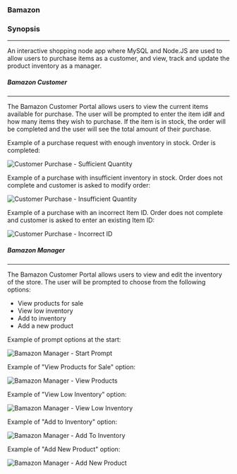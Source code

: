 ### Bamazon

### Synopsis
***

An interactive shopping node app where MySQL and Node.JS are used to allow users to purchase items as a customer, and view, track and update the product inventory as a manager.

##### Bamazon Customer
***

The Bamazon Customer Portal allows users to view the current items available for purchase.  The user will be prompted to enter the item id# and how many items they wish to purchase.  If the item is in stock, the order will be completed and the user will see the total amount of their purchase.

Example of a purchase request with enough inventory in stock.  Order is completed:

![Customer Purchase - Sufficient Quantity](https://github.com/RadCon4/Week-12---Bamazon/blob/master/Screenshots%20of%20Working%20Files/Customer%20Scripts/Purchase_Sufficient_Inventory.png "Customer Purchase - Sufficient Quantity")

Example of a purchase with insufficient inventory in stock.  Order does not complete and customer is asked to modify order:

![Customer Purchase - Insufficient Quantity](https://github.com/RadCon4/Week-12---Bamazon/blob/master/Screenshots%20of%20Working%20Files/Customer%20Scripts/Purchase_Insufficient_Inventory.png "Customer Purchase - Insufficient Quantity")

Example of a purchase with an incorrect Item ID.  Order does not complete and customer is asked to enter an existing Item ID:

![Customer Purchase - Incorrect ID](https://github.com/RadCon4/Week-12---Bamazon/blob/master/Screenshots%20of%20Working%20Files/Customer%20Scripts/Incorrect_ID.png "Customer Purchase - Incorrect ID")


##### Bamazon Manager
***

The Bamazon Customer Portal allows users to view and edit the inventory of the store.  The user will be prompted to choose from the following options:
* View products for sale
* View low inventory
* Add to inventory
* Add a new product

Example of prompt options at the start:

![Bamazon Manager - Start Prompt](https://github.com/RadCon4/Week-12---Bamazon/blob/master/Screenshots%20of%20Working%20Files/Manager%20Scripts/Start_Prompts.png "Bamazon Manager - Start Prompt")

Example of "View Products for Sale" option:

![Bamazon Manager - View Products](https://github.com/RadCon4/Week-12---Bamazon/blob/master/Screenshots%20of%20Working%20Files/Manager%20Scripts/View_Products_For_Sale.png "Bamazon Manager - View Products")

Example of "View Low Inventory" option:

![Bamazon Manager - View Low Inventory](https://github.com/RadCon4/Week-12---Bamazon/blob/master/Screenshots%20of%20Working%20Files/Manager%20Scripts/View_Low_Inventory.png "Bamazon Manager - View Low Inventory")

Example of "Add to Inventory" option:

![Bamazon Manager - Add To Inventory](https://github.com/RadCon4/Week-12---Bamazon/blob/master/Screenshots%20of%20Working%20Files/Manager%20Scripts/Add_To_Inventory.png "Bamazon Manager - Add To Inventory")

Example of "Add New Product" option:

![Bamazon Manager - Add New Product](https://github.com/RadCon4/Week-12---Bamazon/blob/master/Screenshots%20of%20Working%20Files/Manager%20Scripts/Add_New_Product.png "Bamazon Manager - Add New Product")


